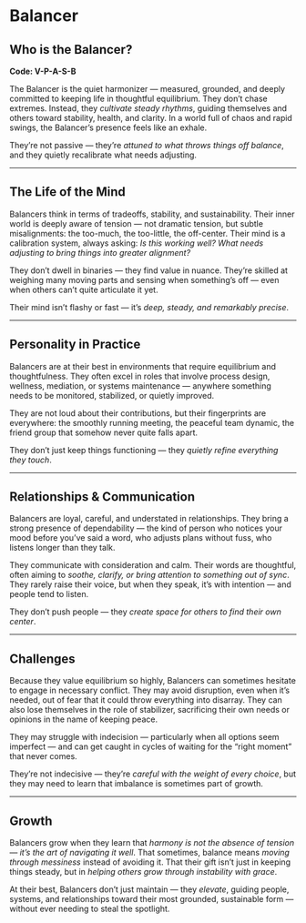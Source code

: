 # Balancer
## Who is the Balancer?
**Code: V-P-A-S-B**

The Balancer is the quiet harmonizer — measured, grounded, and deeply committed to keeping life in thoughtful equilibrium. They don’t chase extremes. Instead, they *cultivate steady rhythms*, guiding themselves and others toward stability, health, and clarity. In a world full of chaos and rapid swings, the Balancer’s presence feels like an exhale.

They’re not passive — they’re *attuned to what throws things off balance*, and they quietly recalibrate what needs adjusting.

---

## The Life of the Mind

Balancers think in terms of tradeoffs, stability, and sustainability. Their inner world is deeply aware of tension — not dramatic tension, but subtle misalignments: the too-much, the too-little, the off-center. Their mind is a calibration system, always asking: *Is this working well? What needs adjusting to bring things into greater alignment?*

They don’t dwell in binaries — they find value in nuance. They’re skilled at weighing many moving parts and sensing when something’s off — even when others can’t quite articulate it yet.

Their mind isn’t flashy or fast — it’s *deep, steady, and remarkably precise*.

---

## Personality in Practice

Balancers are at their best in environments that require equilibrium and thoughtfulness. They often excel in roles that involve process design, wellness, mediation, or systems maintenance — anywhere something needs to be monitored, stabilized, or quietly improved.

They are not loud about their contributions, but their fingerprints are everywhere: the smoothly running meeting, the peaceful team dynamic, the friend group that somehow never quite falls apart.

They don’t just keep things functioning — they *quietly refine everything they touch*.

---

## Relationships & Communication

Balancers are loyal, careful, and understated in relationships. They bring a strong presence of dependability — the kind of person who notices your mood before you’ve said a word, who adjusts plans without fuss, who listens longer than they talk.

They communicate with consideration and calm. Their words are thoughtful, often aiming to *soothe, clarify, or bring attention to something out of sync*. They rarely raise their voice, but when they speak, it’s with intention — and people tend to listen.

They don’t push people — they *create space for others to find their own center*.

---

## Challenges

Because they value equilibrium so highly, Balancers can sometimes hesitate to engage in necessary conflict. They may avoid disruption, even when it’s needed, out of fear that it could throw everything into disarray. They can also lose themselves in the role of stabilizer, sacrificing their own needs or opinions in the name of keeping peace.

They may struggle with indecision — particularly when all options seem imperfect — and can get caught in cycles of waiting for the “right moment” that never comes.

They’re not indecisive — they’re *careful with the weight of every choice*, but they may need to learn that imbalance is sometimes part of growth.

---

## Growth

Balancers grow when they learn that *harmony is not the absence of tension — it’s the art of navigating it well*. That sometimes, balance means *moving through messiness* instead of avoiding it. That their gift isn’t just in keeping things steady, but in *helping others grow through instability with grace*.

At their best, Balancers don’t just maintain — they *elevate*, guiding people, systems, and relationships toward their most grounded, sustainable form — without ever needing to steal the spotlight.
